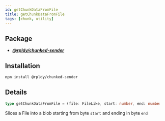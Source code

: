 ```yaml
---
id: getChunkDataFromFile
title: getChunkDataFromFile
tags: [chunk, utility]
---
```


## Package

- **_[@rpldy/chunked-sender](../../packages/rpldy-chunked-sender)_**


## Installation

```bash npm2yarn
npm install @rpldy/chunked-sender
```

## Details

```typescript
type getChunkDataFromFile = (file: FileLike, start: number, end: number) => Blob | undefined
```
Slices a File into a blob starting from byte `start` and ending in byte `end`

